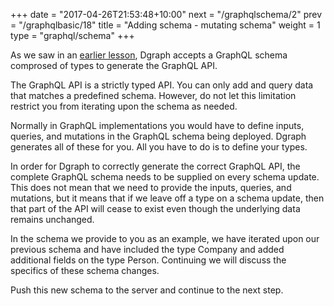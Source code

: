 +++
date = "2017-04-26T21:53:48+10:00"
next = "/graphqlschema/2"
prev = "/graphqlbasic/18"
title = "Adding schema - mutating schema"
weight = 1
type = "graphql/schema"
+++

As we saw in an [earlier lesson](../../graphqlbasic/3/), Dgraph accepts a GraphQL schema comprosed of types to generate the GraphQL API.

The GraphQL API is a strictly typed API. You can only add and query data that matches a predefined schema. However, do not let this limitation restrict you from iterating upon the schema as needed.

Normally in GraphQL implementations you would have to define inputs, queries, and mutations in the GraphQL schema being deployed. Dgraph generates all of these for you. All you have to do is to define your types.

In order for Dgraph to correctly generate the correct GraphQL API, the complete GraphQL schema needs to be supplied on every schema update. This does not mean that we need to provide the inputs, queries, and mutations, but it means that if we leave off a type on a schema update, then that part of the API will cease to exist even though the underlying data remains unchanged.

In the schema we provide to you as an example, we have iterated upon our previous schema and have included the type Company and added additional fields on the type Person. Continuing we will discuss the specifics of these schema changes.

Push this new schema to the server and continue to the next step.
